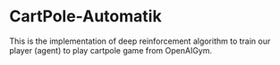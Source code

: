 # CartPole-Automatik
This is the implementation of deep reinforcement algorithm to train our player (agent) to play cartpole game from OpenAIGym.
